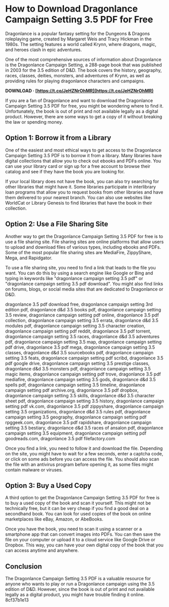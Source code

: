 
 
# How to Download Dragonlance Campaign Setting 3.5 PDF for Free
 
Dragonlance is a popular fantasy setting for the Dungeons & Dragons roleplaying game, created by Margaret Weis and Tracy Hickman in the 1980s. The setting features a world called Krynn, where dragons, magic, and heroes clash in epic adventures.
 
One of the most comprehensive sources of information about Dragonlance is the Dragonlance Campaign Setting, a 288-page book that was published in 2003 for the 3.5 edition of D&D. The book covers the history, geography, races, classes, deities, monsters, and adventures of Krynn, as well as providing rules for playing dragonlance characters and campaigns.
 
**DOWNLOAD · [https://t.co/JeHZNrOhMR](https://t.co/JeHZNrOhMR)**


 
If you are a fan of Dragonlance and want to download the Dragonlance Campaign Setting 3.5 PDF for free, you might be wondering where to find it. Unfortunately, the book is out of print and not available legally as a digital product. However, there are some ways to get a copy of it without breaking the law or spending money.
 
## Option 1: Borrow it from a Library
 
One of the easiest and most ethical ways to get access to the Dragonlance Campaign Setting 3.5 PDF is to borrow it from a library. Many libraries have digital collections that allow you to check out ebooks and PDFs online. You can use your library card or sign up for a free account to browse their catalog and see if they have the book you are looking for.
 
If your local library does not have the book, you can also try searching for other libraries that might have it. Some libraries participate in interlibrary loan programs that allow you to request books from other libraries and have them delivered to your nearest branch. You can also use websites like WorldCat or Library Genesis to find libraries that have the book in their collection.
 
## Option 2: Use a File Sharing Site
 
Another way to get the Dragonlance Campaign Setting 3.5 PDF for free is to use a file sharing site. File sharing sites are online platforms that allow users to upload and download files of various types, including ebooks and PDFs. Some of the most popular file sharing sites are MediaFire, ZippyShare, Mega, and Rapidgator.
 
To use a file sharing site, you need to find a link that leads to the file you want. You can do this by using a search engine like Google or Bing and typing in keywords like "dragonlance campaign setting 3.5 pdf" or "dragonlance campaign setting 3.5 pdf download". You might also find links on forums, blogs, or social media sites that are dedicated to Dragonlance or D&D.
 
dragonlance 3.5 pdf download free,  dragonlance campaign setting 3rd edition pdf,  dragonlance d&d 3.5 books pdf,  dragonlance campaign setting 3.5 review,  dragonlance campaign setting pdf online,  dragonlance 3.5 pdf collection,  dragonlance campaign setting 3.5 errata,  dragonlance d&d 3.5 modules pdf,  dragonlance campaign setting 3.5 character creation,  dragonlance campaign setting pdf reddit,  dragonlance 3.5 pdf torrent,  dragonlance campaign setting 3.5 races,  dragonlance d&d 3.5 adventures pdf,  dragonlance campaign setting 3.5 map,  dragonlance campaign setting pdf drive,  dragonlance 3.5 pdf mega,  dragonlance campaign setting 3.5 classes,  dragonlance d&d 3.5 sourcebooks pdf,  dragonlance campaign setting 3.5 feats,  dragonlance campaign setting pdf scribd,  dragonlance 3.5 pdf google drive,  dragonlance campaign setting 3.5 prestige classes,  dragonlance d&d 3.5 monsters pdf,  dragonlance campaign setting 3.5 magic items,  dragonlance campaign setting pdf trove,  dragonlance 3.5 pdf mediafire,  dragonlance campaign setting 3.5 gods,  dragonlance d&d 3.5 spells pdf,  dragonlance campaign setting 3.5 timeline,  dragonlance campaign setting pdf archive.org,  dragonlance 3.5 pdf dropbox,  dragonlance campaign setting 3.5 skills,  dragonlance d&d 3.5 character sheet pdf,  dragonlance campaign setting 3.5 history,  dragonlance campaign setting pdf vk.com,  dragonlance 3.5 pdf zippyshare,  dragonlance campaign setting 3.5 organizations,  dragonlance d&d 3.5 rules pdf,  dragonlance campaign setting 3.5 geography,  dragonlance campaign setting pdf rpggeek.com,  dragonlance 3.5 pdf rapidshare,  dragonlance campaign setting 3.5 bestiary,  dragonlance d&d 3.5 races of ansalon pdf,  dragonlance campaign setting 3.5 equipment,  dragonlance campaign setting pdf goodreads.com,  dragonlance 3.5 pdf filefactory.com
 
Once you find a link, you need to follow it and download the file. Depending on the site, you might have to wait for a few seconds, enter a captcha code, or click on some ads before you can access the file. You should also scan the file with an antivirus program before opening it, as some files might contain malware or viruses.
 
## Option 3: Buy a Used Copy
 
A third option to get the Dragonlance Campaign Setting 3.5 PDF for free is to buy a used copy of the book and scan it yourself. This might not be technically free, but it can be very cheap if you find a good deal on a secondhand book. You can look for used copies of the book on online marketplaces like eBay, Amazon, or AbeBooks.
 
Once you have the book, you need to scan it using a scanner or a smartphone app that can convert images into PDFs. You can then save the file on your computer or upload it to a cloud service like Google Drive or Dropbox. This way, you can have your own digital copy of the book that you can access anytime and anywhere.
 
## Conclusion
 
The Dragonlance Campaign Setting 3.5 PDF is a valuable resource for anyone who wants to play or run a Dragonlance campaign using the 3.5 edition of D&D. However, since the book is out of print and not available legally as a digital product, you might have trouble finding it online.
 8cf37b1e13
 
